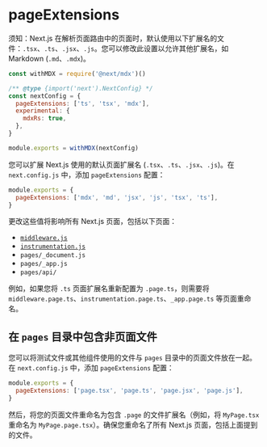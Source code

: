 # pageExtensions

须知：Next.js 在解析页面路由中的页面时，默认使用以下扩展名的文件：`.tsx`、`.ts`、`.jsx`、`.js`。您可以修改此设置以允许其他扩展名，如 Markdown (`.md`、`.mdx`)。

```js filename="next.config.js"
const withMDX = require('@next/mdx')()

/** @type {import('next').NextConfig} */
const nextConfig = {
  pageExtensions: ['ts', 'tsx', 'mdx'],
  experimental: {
    mdxRs: true,
  },
}

module.exports = withMDX(nextConfig)
```

您可以扩展 Next.js 使用的默认页面扩展名 (`.tsx`、`.ts`、`.jsx`、`.js`)。在 `next.config.js` 中，添加 `pageExtensions` 配置：

```js filename="next.config.js"
module.exports = {
  pageExtensions: ['mdx', 'md', 'jsx', 'js', 'tsx', 'ts'],
}
```

更改这些值将影响所有 Next.js 页面，包括以下页面：

- [`middleware.js`](/docs/pages/building-your-application/routing/middleware)
- [`instrumentation.js`](/docs/pages/building-your-application/optimizing/instrumentation)
- `pages/_document.js`
- `pages/_app.js`
- `pages/api/`

例如，如果您将 `.ts` 页面扩展名重新配置为 `.page.ts`，则需要将 `middleware.page.ts`、`instrumentation.page.ts`、`_app.page.ts` 等页面重命名。

## 在 `pages` 目录中包含非页面文件

您可以将测试文件或其他组件使用的文件与 `pages` 目录中的页面文件放在一起。在 `next.config.js` 中，添加 `pageExtensions` 配置：

```js filename="next.config.js"
module.exports = {
  pageExtensions: ['page.tsx', 'page.ts', 'page.jsx', 'page.js'],
}
```

然后，将您的页面文件重命名为包含 `.page` 的文件扩展名（例如，将 `MyPage.tsx` 重命名为 `MyPage.page.tsx`）。确保您重命名了所有 Next.js 页面，包括上面提到的文件。